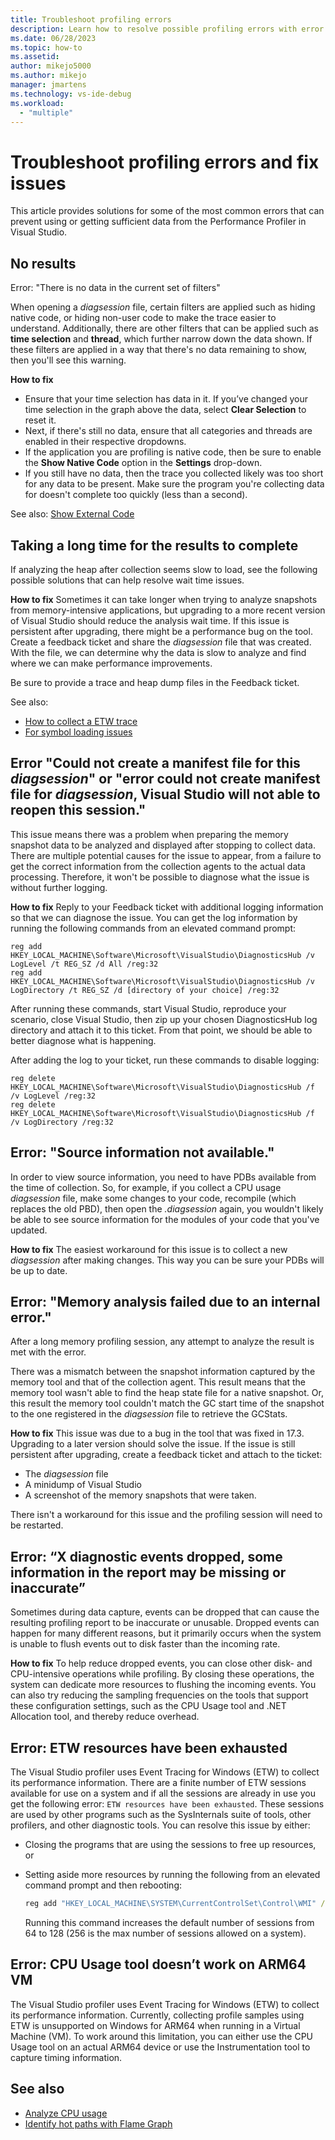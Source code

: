 ```yaml
---
title: Troubleshoot profiling errors
description: Learn how to resolve possible profiling errors with error message guidance
ms.date: 06/28/2023
ms.topic: how-to
ms.assetid: 
author: mikejo5000
ms.author: mikejo
manager: jmartens
ms.technology: vs-ide-debug
ms.workload:
  - "multiple"
---
```

# Troubleshoot profiling errors and fix issues

This article provides solutions for some of the most common errors that can prevent using or getting sufficient data from the Performance Profiler in Visual Studio.

## No results

Error: "There is no data in the current set of filters"

When opening a *diagsession* file, certain filters are applied such as hiding native code, or hiding non-user code to make the trace easier to understand. Additionally, there are other filters that can be applied such as **time selection** and **thread**, which further narrow down the data shown. If these filters are applied in a way that there's no data remaining to show, then you'll see this warning.

**How to fix** 
- Ensure that your time selection has data in it. If you’ve changed your time selection in the graph above the data, select **Clear Selection** to reset it.
- Next, if there's still no data, ensure that all categories and threads are enabled in their respective dropdowns.
- If the application you are profiling is native code, then be sure to enable the **Show Native Code** option in the **Settings** drop-down. 
- If you still have no data, then the trace you collected likely was too short for any data to be present. Make sure the program you're collecting data for doesn't complete too quickly (less than a second).

See also: [Show External Code](../profiling/optimize-profiler-settings.md)

## Taking a long time for the results to complete

If analyzing the heap after collection seems slow to load, see the following possible solutions that can help resolve wait time issues.

**How to fix**
Sometimes it can take longer when trying to analyze snapshots from memory-intensive applications, but upgrading to a more recent version of Visual Studio should reduce the analysis wait time. If this issue is persistent after upgrading, there might be a performance bug on the tool. Create a feedback ticket and share the *diagsession* file that was created. With the file, we can determine why the data is slow to analyze and find where we can make performance improvements.

Be sure to provide a trace and heap dump files in the Feedback ticket.

See also: 
- [How to collect a ETW trace](../ide/how-to-report-a-problem-with-visual-studio.md)
- [For symbol loading issues](../profiling/optimize-profiler-settings.md)

## Error "Could not create a manifest file for this *diagsession*" or "error could not create manifest file for *diagsession*, Visual Studio will not able to reopen this session."

This issue means there was a problem when preparing the memory snapshot data to be analyzed and displayed after stopping to collect data. There are multiple potential causes for the issue to appear, from a failure to get the correct information from the collection agents to the actual data processing. Therefore, it won't be possible to diagnose what the issue is without further logging.

**How to fix**
Reply to your Feedback ticket with additional logging information so that we can diagnose the issue. You can get the log information by running the following commands from an elevated command prompt:

```console
reg add HKEY_LOCAL_MACHINE\Software\Microsoft\VisualStudio\DiagnosticsHub /v LogLevel /t REG_SZ /d All /reg:32
reg add HKEY_LOCAL_MACHINE\Software\Microsoft\VisualStudio\DiagnosticsHub /v LogDirectory /t REG_SZ /d [directory of your choice] /reg:32
```
 
After running these commands, start Visual Studio, reproduce your scenario, close Visual Studio, then zip up your chosen DiagnosticsHub log directory and attach it to this ticket. From that point, we should be able to better diagnose what is happening.

After adding the log to your ticket, run these commands to disable logging:

```console
reg delete HKEY_LOCAL_MACHINE\Software\Microsoft\VisualStudio\DiagnosticsHub /f /v LogLevel /reg:32
reg delete HKEY_LOCAL_MACHINE\Software\Microsoft\VisualStudio\DiagnosticsHub /f /v LogDirectory /reg:32
```

## Error: "Source information not available."
In order to view source information, you need to have PDBs available from the time of collection. So, for example, if you collect a CPU usage 
*diagsession* file, make some changes to your code, recompile (which replaces the old PBD), then open the *.diagsession* again, you wouldn't likely be able to see source information for the modules of your code that you've updated. 

**How to fix**
The easiest workaround for this issue is to collect a new *diagsession* after making changes. This way you can be sure your PDBs will be up to date. 

## Error: "Memory analysis failed due to an internal error."

After a long memory profiling session, any attempt to analyze the result is met with the error.

There was a mismatch between the snapshot information captured by the memory tool and that of the collection agent. This result means that the memory tool wasn't able to find the heap state file for a native snapshot. Or, this result the memory tool couldn't match the GC start time of the snapshot to the one registered in the *diagsession* file to retrieve the GCStats.

**How to fix**
This issue was due to a bug in the tool that was fixed in 17.3. Upgrading to a later version should solve the issue. If the issue is still persistent after upgrading, create a feedback ticket and attach to the ticket:

- The *diagsession* file
- A minidump of Visual Studio
- A screenshot of the memory snapshots that were taken.

There isn't a workaround for this issue and the profiling session will need to be restarted.

## Error: “X diagnostic events dropped, some information in the report may be missing or inaccurate”

Sometimes during data capture, events can be dropped that can cause the resulting profiling report to be inaccurate or unusable. Dropped events can happen for many different reasons, but it primarily occurs when the system is unable to flush events out to disk faster than the incoming rate.

**How to fix**
To help reduce dropped events, you can close other disk- and CPU-intensive operations while profiling. By closing these operations, the system can dedicate more resources to flushing the incoming events. You can also try reducing the sampling frequencies on the tools that support these configuration settings, such as the CPU Usage tool and .NET Allocation tool, and thereby reduce overhead.

## Error: ETW resources have been exhausted

The Visual Studio profiler uses Event Tracing for Windows (ETW) to collect its performance information. There are a finite number of ETW sessions available for use on a system and if all the sessions are already in use you get the following error: `ETW resources have been exhausted`. These sessions are used by other programs such as the SysInternals suite of tools, other profilers, and other diagnostic tools. You can resolve this issue by either:

- Closing the programs that are using the sessions to free up resources, or
- Setting aside more resources by running the following from an elevated command prompt and then rebooting:

  ```cmd
  reg add "HKEY_LOCAL_MACHINE\SYSTEM\CurrentControlSet\Control\WMI" /v EtwMaxLoggers /t REG_DWORD /d 128
  ```

  Running this command increases the default number of sessions from 64 to 128 (256 is the max number of sessions allowed on a system).

## Error: CPU Usage tool doesn’t work on ARM64 VM

The Visual Studio profiler uses Event Tracing for Windows (ETW) to collect its performance information. Currently, collecting profile samples using ETW is unsupported on Windows for ARM64 when running in a Virtual Machine (VM). To work around this limitation, you can either use the CPU Usage tool on an actual ARM64 device or use the Instrumentation tool to capture timing information.

## See also

- [Analyze CPU usage](../profiling/cpu-usage.md)
- [Identify hot paths with Flame Graph](../profiling/flame-graph.md)
